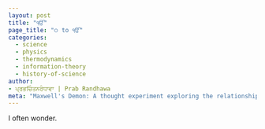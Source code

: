 ```yaml
---
layout: post
title: "ੴ"
page_title: "੦ to ੴ"
categories:
  - science
  - physics
  - thermodynamics
  - information-theory
  - history-of-science
author:
- ਪ੍ਰਭਚਿੰਤਨਰੰਧਾਵਾ | Prab Randhawa
meta: "Maxwell's Demon: A thought experiment exploring the relationship between information, entropy, and thermodynamics. Discover the history, implications, and modern research surrounding this fascinating concept."
---
```


I often wonder.